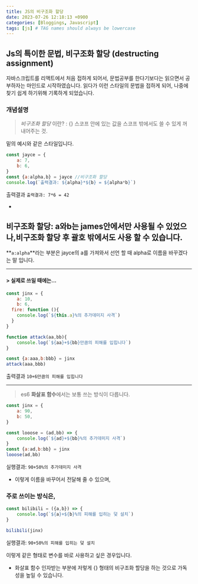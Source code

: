 ```yaml
---
title: JS의 비구조화 할당
date: 2023-07-26 12:18:13 +0900
categories: [Bloggings, Javascript]
tags: [js] # TAG names should always be lowercase
---
```


## Js의 특이한 문법, 비구조화 할당 (destructing assignment)
자바스크립트를 리액트에서 처음 접하게 되어서, 문법공부를 한다기보다는 읽으면서 공부하자는 마인드로 시작하였습니다.
읽다가 이런 스타일의 문법을 접하게 되어, 나중에 찾기 쉽게 하기위해 기록하게 되었습니다.

### 개념설명 

 > _비구조화 할당_ 이란?
: {} 스코프 안에 있는 값을 스코프 밖에서도 쓸 수 있게 꺼내어주는 것.

밑의 예시와 같은 스타일입니다.

```javascript
const jayce = {
	a: 7,
    b: 6,
}
const {a:alpha,b} = jayce //비구조화 할당
console.log(`출력결과: ${alpha}*${b} = ${alpha*b}`)
```
출력결과
`출력결과: 7*6 = 42`

-
비구조화 할당: a와b는 james안에서만 사용될 수 있었으나,비구조화 할당 후 괄호 밖에서도 사용 할 수 있습니다.
-
**`a:alpha`**라는 부분은 jayce의 a를 가져와서 선언 할 때 alpha로 이름을 바꾸겠다는 말 입니다.

***

#### > 실제로 쓰일 때에는...

```javascript
const jinx = {
	a: 10,
  	b: 6,
  fire: function (){
    console.log(`${this.a}%의 추가데미지 사격`)
  }
}

function attack(aa,bb){
	console.log(`${aa}+${bb}만큼의 피해를 입힙니다`)
}

const {a:aaa,b:bbb} = jinx
attack(aaa,bbb)
```
출력결과
`10+6만큼의 피해를 입힙니다`

---
> es6 **화살표 함수**에서는 보통 쓰는 방식이 다릅니다.

```javascript
const jinx = {
	a: 90,
  	b: 50,
}

const looose = (ad,bb) => {
    console.log(`${ad}+${bb}%의 추가데미지 사격`)
}
const {a:ad,b:bb} = jinx
looose(ad,bb)

```
실행결과: `90+50%의 추가데미지 사격`

- 이렇게 이름을 바꾸어서 전달해 줄 수 있으며,

### 주로 쓰이는 방식은,
```javascript
const bilibili = ({a,b}) => {
    console.log(`${a}+${b}%의 피해를 입히는 덫 설치`)
}

bilibili(jinx)
```
실행결과: `90+50%의 피해를 입히는 덫 설치`

이렇게 같은 형태로 변수를 바로 사용하고 싶은 경우입니다.
- 화살표 함수 인자받는 부분에 저렇게 {} 형태의 비구조화 할당을 하는 것으로 가독성을 높일 수 있습니다.
 


